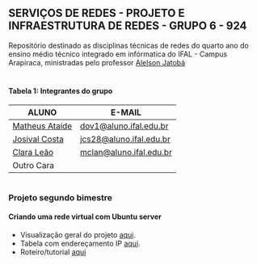 ## SERVIÇOS DE REDES - PROJETO E INFRAESTRUTURA DE REDES - GRUPO 6 - 924

Repositório destinado as disciplinas técnicas de redes do quarto ano do ensino médio técnico integrado em infórmatica do IFAL - Campus Arapiraca, ministradas pelo professor [Alelson Jatobá](https://github.com/alaelson)

# 

#### Tabela 1: Integrantes do grupo
 
|                    ALUNO                          |          E-MAIL          |
|---------------------------------------------------|--------------------------|
|[Matheus Ataide](https://github.com/Matheus-Ataide)| dov1@aluno.ifal.edu.br   | 
|[Josival Costa](https://github.com/Josival)        | jcs28@aluno.ifal.edu.br  | 
|[Clara Leão](https://github.com/mariaclaraleao)    | mclan@aluno.ifal.edu.br  | 
|Outro Cara                                         |                          |

# 

### Projeto segundo bimestre 
#### Criando uma rede virtual com Ubuntu server
- Visualização geral do projeto [aqui]([https://github.com/DosonsVitor/prir-projeto/blob/main/projeto-2b/README.md](https://github.com/Josival/TrabalhoRedes/blob/main/Projeto/README.md)).
- Tabela com endereçamento IP [aqui](https://github.com/Josival/TrabalhoRedes/blob/main/tabelas.md).
- Roteiro/tutorial [aqui]()

#
